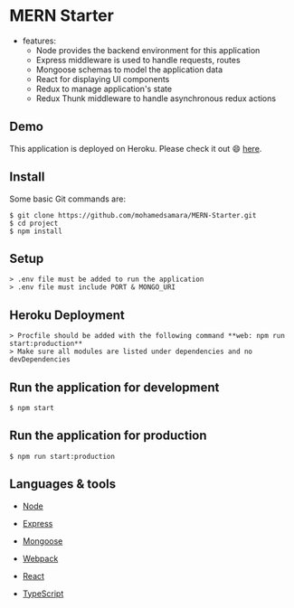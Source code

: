 # MERN Starter

* features:
  * Node provides the backend environment for this application
  * Express middleware is used to handle requests, routes
  * Mongoose schemas to model the application data
  * React for displaying UI components
  * Redux to manage application's state
  * Redux Thunk middleware to handle asynchronous redux actions

## Demo

This application is deployed on Heroku. Please check it out :smile: [here](https://calm-waters-13690.herokuapp.com/).

## Install

Some basic Git commands are:

```
$ git clone https://github.com/mohamedsamara/MERN-Starter.git
$ cd project
$ npm install

```

## Setup

```
> .env file must be added to run the application
> .env file must include PORT & MONGO_URI

```

## Heroku Deployment

```
> Procfile should be added with the following command **web: npm run start:production**
> Make sure all modules are listed under dependencies and no devDependencies

```

## Run the application for development

```
$ npm start

```

## Run the application for production

```
$ npm run start:production

```

## Languages & tools

- [Node](https://nodejs.org/en/)

- [Express](https://expressjs.com/)

- [Mongoose](https://mongoosejs.com/)

- [Webpack](https://webpack.js.org/)

- [React](https://reactjs.org/)

- [TypeScript](https://www.typescriptlang.org/)

